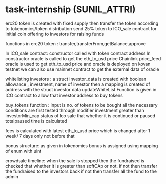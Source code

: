 # task-internship (SUNIL_ATTRI)
erc20 token is created with fixed supply
then transfer the token according to tokenomics/token distribution
send 25% token to ICO_sale contract for initial coin offering to investors for raising funds

functions in erc20 token : transfer,transferFrom,getBalance,approve

In ICO_sale contract: constructor called with token contract address 
In constructor oracle is called to get the eth_to_usd price
Chainlink price_feed oracle is used to get eth_to_usd price and oracle is deployed on kovan testnet
we can also use mainnet contract to get the external data of oracle

whitelisting investors : a struct investor_data is created with boolean allowance , investment, name of investor
                         then a mapping is created of address with the struct investor data
                         updateWhiteList Function is given in ICO contract to allow that investor address to buy tokens

buy_tokens function : input is no. of tokens to be bought 
                      all the necessary conditions are first tested through modifier
                      investment greater than investorMin_cap
                      status of Ico sale that whether it is continued or paused
                      totalpaused time is calculated 
                      
                      
fees is calculated with latest eth_to_usd price which is changed after 1 week/ 7 days only not before that

bonus structure: as given in tokenomics bonus is assigned using mapping of enum with uint

crowdsale timeline: when the sale is stopped then the fundraised is checked that whether it is greater than softCAp or not.
                    if not then transfer the fundraised to the investors back 
                    if not then transfer all the fund to the admin
                    



